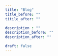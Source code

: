 ```yaml
---
title: "Blog"
title_before: ""
titile_after: ""

description : ""
description_before: ""
description_after: ""

draft: false
---
```


